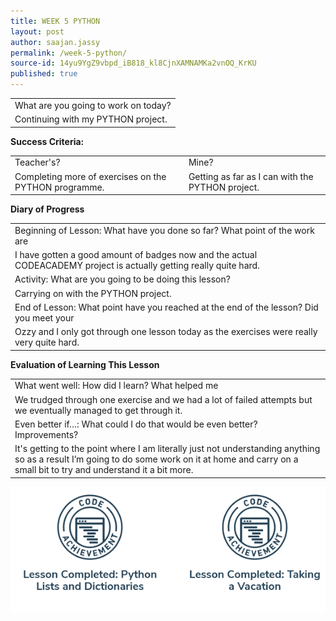 ```yaml
---
title: WEEK 5 PYTHON
layout: post
author: saajan.jassy
permalink: /week-5-python/
source-id: 14yu9YgZ9vbpd_iB818_kl8CjnXAMNAMKa2vnOQ_KrKU
published: true
---
```

<table>
  <tr>
    <td>What are you going to work on today?</td>
  </tr>
  <tr>
    <td>Continuing with my PYTHON project.</td>
  </tr>
</table>


**Success Criteria:**

<table>
  <tr>
    <td>Teacher's?</td>
    <td>Mine?</td>
  </tr>
  <tr>
    <td>
Completing more of exercises on the PYTHON programme. 
</td>
    <td>
Getting as far as I can with the PYTHON project.</td>
  </tr>
</table>


**Diary of Progress**

<table>
  <tr>
    <td>Beginning of Lesson: What have you done so far? What point of the work are </td>
  </tr>
  <tr>
    <td>I have gotten a good amount of badges now and the actual CODEACADEMY project is actually getting really quite hard.</td>
  </tr>
  <tr>
    <td>Activity:  What are you going to be doing this lesson? </td>
  </tr>
  <tr>
    <td>Carrying on with the PYTHON project.</td>
  </tr>
  <tr>
    <td>End of Lesson: What point have you reached at the end of the lesson? Did you meet your </td>
  </tr>
  <tr>
    <td>Ozzy and I only got through one lesson today as the exercises were really very quite hard.</td>
  </tr>
</table>


**Evaluation of Learning This Lesson**

<table>
  <tr>
    <td>What went well: How did I learn? What helped me </td>
  </tr>
  <tr>
    <td>We trudged through one exercise and we had a lot of failed attempts but we eventually managed to get through it.</td>
  </tr>
  <tr>
    <td>Even better if…: What could I do that would be even better? Improvements? </td>
  </tr>
  <tr>
    <td>It's getting to the point where I am literally just not understanding anything so as a result I’m going to do some work on it at home and carry on a small bit to try and understand it a bit more.</td>
  </tr>
</table>
<img src = "/images/Screenshot 2018-06-22 at 13.56.46.png">


